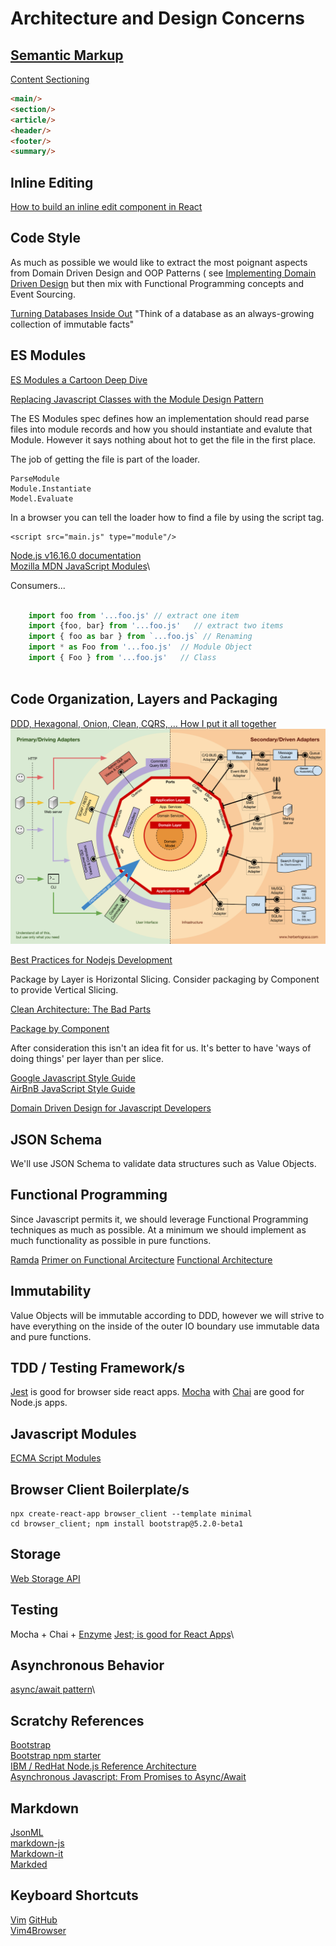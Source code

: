 # Architecture and Design Concerns

## [Semantic Markup](https://developer.mozilla.org/en-US/docs/Glossary/Semantics)

[Content Sectioning](https://developer.mozilla.org/en-US/docs/Web/HTML/Element#content_sectioning)

```html
<main/>
<section/>
<article/>
<header/>
<footer/>
<summary/>
```

## Inline Editing

[How to build an inline edit component in React](https://www.emgoto.com/react-inline-edit/)


## Code Style

As much as possible we would like to extract the most poignant aspects from Domain Driven Design and OOP Patterns (
see [Implementing Domain Driven Design](./Implementing_Domain_Driven_Design.md) but then mix with Functional Programming
concepts and Event Sourcing.

[Turning Databases Inside Out](https://martin.kleppmann.com/2015/03/04/turning-the-database-inside-out.html)
"Think of a database as an always-growing collection of immutable facts"  

## ES Modules

[ES Modules a Cartoon Deep Dive](https://hacks.mozilla.org/2018/03/es-modules-a-cartoon-deep-dive/)

[Replacing Javascript Classes with the Module Design Pattern](https://dev.to/bytebodger/replacing-javascript-classes-with-the-module-design-pattern-48bl)

The ES Modules spec defines how an implementation should read parse files into module records and how you should
instantiate and evalute that Module.  However it says nothing about hot to get the file in the first place.

The job of getting the file is part of the loader.

    ParseModule
    Module.Instantiate
    Model.Evaluate

In a browser you can tell the loader how to find a file by using the script tag.

    <script src="main.js" type="module"/>


[Node.js v16.16.0 documentation](https://nodejs.org/dist/latest-v16.x/docs/api/esm.html#modules-ecmascript-modules)\
[Mozilla MDN JavaScript Modules](https://developer.mozilla.org/en-US/docs/Web/JavaScript/Guide/Modules)\

Consumers...

```javascript

    import foo from '...foo.js' // extract one item
    import {foo, bar} from '...foo.js'   // extract two items
    import { foo as bar } from `...foo.js` // Renaming
    import * as Foo from '...foo.js'  // Module Object
    import { Foo } from '...foo.js'   // Class
    

```

## Code Organization, Layers and Packaging

[DDD, Hexagonal, Onion, Clean, CQRS, … How I put it all together](https://herbertograca.com/2017/11/16/explicit-architecture-01-ddd-hexagonal-onion-clean-cqrs-how-i-put-it-all-together/)\
![Explicit Architecture](070-explicit-architecture-svg.png)

[Best Practices for Nodejs Development](https://scoutapm.com/blog/nodejs-architecture-and-12-best-practices-for-nodejs-development)

Package by Layer is Horizontal Slicing.  Consider packaging by Component to provide Vertical Slicing.

[Clean Architecture: The Bad Parts](https://www.jamesmichaelhickey.com/clean-architecture/)

[Package by Component](http://www.codingthearchitecture.com/2015/03/08/package_by_component_and_architecturally_aligned_testing.html)

After consideration this isn't an idea fit for us.  It's better to have 'ways of doing things' per layer than per slice.


[Google Javascript Style Guide](https://google.github.io/styleguide/jsguide.html)\
[AirBnB JavaScript Style Guide](https://github.com/airbnb/javascript)

[Domain Driven Design for Javascript Developers](https://medium.com/spotlight-on-javascript/domain-driven-design-for-javascript-developers-9fc3f681931a)



## JSON Schema

We'll use JSON Schema to validate data structures such as Value Objects.

## Functional Programming

Since Javascript permits it, we should leverage Functional Programming techniques as much as possible.  At a minimum we
should implement as much functionality as possible in pure functions.

[Ramda](https://ramdajs.com/)
[Primer on Functional Arcitecture](https://increment.com/software-architecture/primer-on-functional-architecture/)
[Functional Architecture](https://devonburriss.me/fp-architecture/)

## Immutability

Value Objects will be immutable according to DDD, however we will strive to have everything on the inside of the outer
IO boundary use immutable data and pure functions.

## TDD / Testing Framework/s

[Jest](https://jestjs.io/docs/getting-started) is good for browser side react apps.
[Mocha](https://mochajs.org/) with [Chai](https://www.chaijs.com/) are good for Node.js apps.

## Javascript Modules

[ECMA Script Modules](https://nodejs.org/dist/latest-v16.x/docs/api/esm.html#modules-ecmascript-modules)

## Browser Client Boilerplate/s

    npx create-react-app browser_client --template minimal
    cd browser_client; npm install bootstrap@5.2.0-beta1

## Storage

[Web Storage API](https://developer.mozilla.org/en-US/docs/Web/API/Web_Storage_API)


## Testing

Mocha + Chai + [Enzyme](https://enzymejs.github.io/enzyme/)
[Jest; is good for React Apps](https://jestjs.io/)\

## Asynchronous Behavior

[async/await pattern](https://javascript.info/async-await)\


## Scratchy References

[Bootstrap](https://getbootstrap.com/docs/5.2/getting-started/introduction/)\
[Bootstrap npm starter](https://github.com/twbs/bootstrap-npm-starter)\
[IBM / RedHat Node.js Reference Architecture](https://github.com/nodeshift/nodejs-reference-architecture)\
[Asynchronous Javascript: From Promises to Async/Await](https://scoutapm.com/blog/async-javascript)

## Markdown

[JsonML](http://www.jsonml.org/)\
[markdown-js](https://www.npmjs.com/package/markdown)\
[Markdown-it](https://github.com/markdown-it/markdown-it)\
[Markded](https://www.npmjs.com/package/marked)

## Keyboard Shortcuts

[Vim](http://toplan.github.io/vimjs/index.html) [GitHub](https://github.com/toplan/Vim.js) \
[Vim4Browser](https://gitlab.com/deliberist/vim4browser)



